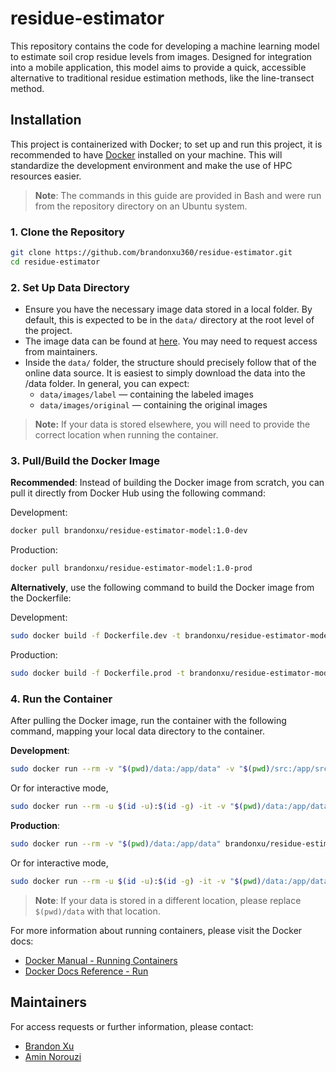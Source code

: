 # residue-estimator

This repository contains the code for developing a machine learning model to estimate soil crop residue levels from images. Designed for integration into a mobile application, this model aims to provide a quick, accessible alternative to traditional residue estimation methods, like the line-transect method.

## Installation

This project is containerized with Docker; to set up and run this project, it is recommended to have [Docker](https://www.docker.com/products/docker-desktop) installed on your machine. This will standardize the development environment and make the use of HPC resources easier.

> **Note**: The commands in this guide are provided in Bash and were run from the repository directory on an Ubuntu system.

### 1. Clone the Repository

```bash
git clone https://github.com/brandonxu360/residue-estimator.git
cd residue-estimator
```

### 2. Set Up Data Directory

- Ensure you have the necessary image data stored in a local folder. By default, this is expected to be in the `data/` directory at the root level of the project.
- The image data can be found at [here](https://emailwsu-my.sharepoint.com/:f:/r/personal/kirtir_wsu_edu/Documents/Projects_Agroecosystems/Brandon/Images/working_images/images?csf=1&web=1&e=P4VUv1). You may need to request access from maintainers.
- Inside the `data/` folder, the structure should precisely follow that of the online data source. It is easiest to simply download the data into the /data folder. In general, you can expect:
  - `data/images/label` — containing the labeled images
  - `data/images/original` — containing the original images

> **Note:** If your data is stored elsewhere, you will need to provide the correct location when running the container.

### 3. Pull/Build the Docker Image

**Recommended**: Instead of building the Docker image from scratch, you can pull it directly from Docker Hub using the following command:

Development:
```bash
docker pull brandonxu/residue-estimator-model:1.0-dev
```

Production:
```bash
docker pull brandonxu/residue-estimator-model:1.0-prod
```

**Alternatively**, use the following command to build the Docker image from the Dockerfile:

Development:
```bash
sudo docker build -f Dockerfile.dev -t brandonxu/residue-estimator-model:1.0-dev .
```

Production:
```bash
sudo docker build -f Dockerfile.prod -t brandonxu/residue-estimator-model:1.0-prod .
```

### 4. Run the Container

After pulling the Docker image, run the container with the following command, mapping your local data directory to the container.

**Development**:
```bash
sudo docker run --rm -v "$(pwd)/data:/app/data" -v "$(pwd)/src:/app/src" brandonxu/residue-estimator-model:1.0-dev
```

Or for interactive mode,
```bash
sudo docker run --rm -u $(id -u):$(id -g) -it -v "$(pwd)/data:/app/data" -v "$(pwd)/src:/app/src" brandonxu/residue-estimator-model:1.0-dev
```

**Production**:

```bash
sudo docker run --rm -v "$(pwd)/data:/app/data" brandonxu/residue-estimator-model:1.0-prod
```

Or for interactive mode,
```bash
sudo docker run --rm -u $(id -u):$(id -g) -it -v "$(pwd)/data:/app/data" brandonxu/residue-estimator-model:1.0-prod
```

> **Note**: If your data is stored in a different location, please replace `$(pwd)/data` with that location.

For more information about running containers, please visit the Docker docs: 
- [Docker Manual - Running Containers](https://docs.docker.com/engine/containers/run/)
- [Docker Docs Reference - Run](https://docs.docker.com/reference/cli/docker/container/run/)

## Maintainers

For access requests or further information, please contact:

- [Brandon Xu](mailto:brandon.xu@wsu.edu)
- [Amin Norouzi](mailto:a.norouzikandelati@wsu.edu)
